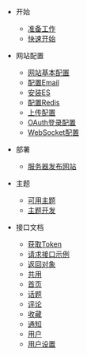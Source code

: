 - 开始
  - [准备工作](zh-cn/ready)
  - [快速开始](zh-cn/getting-started)
  
- 网站配置
  - [网站基本配置](zh-cn/base)
  - [配置Email](zh-cn/email)
  - [安装ES](zh-cn/elasticsearch)
  - [配置Redis](zh-cn/redis)
  - [上传配置](zh-cn/upload)
  - [OAuth登录配置](zh-cn/oauth)
  - [WebSocket配置](zh-cn/websocket)
  
- 部署
  - [服务器发布网站](zh-cn/deploy)
  
- 主题
  - [可用主题](zh-cn/theme)
  - [主题开发](zh-cn/theme-dev)

- 接口文档
  - [获取Token](zh-cn/api/gettoken)
  - [请求接口示例](zh-cn/api/request-demo)
  - [返回对象](zh-cn/api/returnobject)
  - [共用](zh-cn/api/common)
  - [首页](zh-cn/api/index)
  - [话题](zh-cn/api/topic)
  - [评论](zh-cn/api/comment)
  - [收藏](zh-cn/api/collect)
  - [通知](zh-cn/api/notification)
  - [用户](zh-cn/api/user)
  - [用户设置](zh-cn/api/settings)
